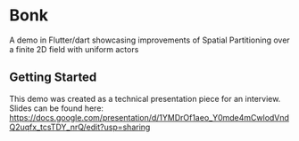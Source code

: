 # Bonk

A demo in Flutter/dart showcasing improvements of Spatial Partitioning over a finite 2D field with uniform actors

## Getting Started

This demo was created as a technical presentation piece for an interview. Slides can be found here: https://docs.google.com/presentation/d/1YMDrOf1aeo_Y0mde4mCwlodVndQ2uqfx_tcsTDY_nrQ/edit?usp=sharing
